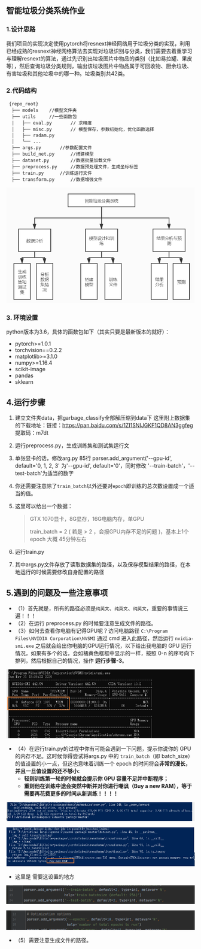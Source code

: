 ## 智能垃圾分类系统作业
### 1.设计思路
我们项目的实现决定使用pytorch将resnext神经网络用于垃圾分类的实现，利用已经成熟的resnext神经网络算法去实现对垃圾识别与分类，我们需要去着重学习与理解resnext的算法，通过先识别出垃圾图片中物品的类别（比如易拉罐、果皮等），然后查询垃圾分类规则，输出该垃圾图片中物品属于可回收物、厨余垃圾、有害垃圾和其他垃圾中的哪一种。垃圾类别共42类。
### 2.代码结构

```
 {repo_root}
  ├── models	//模型文件夹
  ├── utils		//一些函数包
  |   ├── eval.py		// 求精度
  │   ├── misc.py		// 模型保存，参数初始化，优化函数选择
  │   ├── radam.py
  │   └── ...
  ├── args.py		//参数配置文件
  ├── build_net.py		//搭建模型
  ├── dataset.py		//数据批量加载文件
  ├── preprocess.py		//数据预处理文件，生成坐标标签
  ├── train.py		//训练运行文件
  ├── transform.py		//数据增强文件
```

![文件拓扑图](https://github.com/ZCW-team/garbage-classification/blob/master/Issues_imgs/image-20200531180305710.png)

### 3. 环境设置

python版本为3.6，具体的函数包如下（其实只要是最新版本的就好）：

* pytorch>=1.0.1
* torchvision==0.2.2
* matplotlib>=3.1.0
* numpy>=1.16.4
* scikit-image
* pandas
* sklearn

## 4.运行步骤

1. 建立文件夹data，把garbage_classify全部解压缩到data下
这里附上数据集的下载地址：链接：https://pan.baidu.com/s/1ZI1SNIJGKF1QD8AN3ggfeg  提取码：m7dt

2. 运行preprocess.py，生成训练集和测试集运行文

3. 单张显卡的话，修改arg.py 85行 parser.add_argument('--gpu-id', default='0, 1, 2, 3' 为'--gpu-id', default='0'，同时修改 '--train-batch'，'--test-batch'为适当的数字

4. 你还需要注意除了`train_batch`以外还要对`epoch`即训练的总次数设置成一个适当的值。

5. 这里可以给出一个数据：

   > GTX 1070显卡，8G显存，16G电脑内存，单GPU
   >
   > train_batch = 2 ( 若是 > 2 ，会报GPU内存不足的问题 )，基本上1个 epoch 大概 45分钟左右

6. 运行train.py

7. 其中args.py文件存放了读取数据集的路径，以及保存模型结果的路径，在本地运行的时候需要修改自身配置的路径

## 5.遇到的问题及一些注意事项

* （1）首先就是，所有的路径必须是`纯英文`、`纯英文`、`纯英文`，重要的事情说三遍！！！
* （2）在运行 preprocess.py 的时候要注意生成文件的路径。
* （3）如何去查看你电脑有记得GPU呢？访问电脑路径 `C:\Program Files\NVIDIA Corporation\NVSMI` 通过 cmd 进入此路径，然后运行 `nvidia-smi.exe` 之后就会给出你电脑的GPU运行情况，以下给出我电脑的 GPU 运行情况，如果有多个的话，会如橘黄色框框中显示的一样，按照 0-n 的序号向下排列，然后根据自己的情况，操作 **运行步骤-3**。

![检查系统gpu](https://github.com/ZCW-team/garbage-classification/blob/master/Issues_imgs/image-20200531180654177.png)

* （4）在运行train.py的过程中你有可能会遇到一下问题，提示你说你的 GPU 的内存不足。这时候你得尝试将args.py 中的 `train_batch`（即 batch_size） 的值设置的小一点，但这也意味着训练一个 epoch 的时间将会**非常的漫长，并且一旦值设置的还不够小:**
  * **轻则训练第一轮的时候就会提示你 GPU 容量不足并中断程序；**
  * **重则他在训练中途会突然中断并对你进行嘲讽（Buy a new RAM），等于需要再花费更多的时间从新训练！！！！**

![训练一开始就被中断](https://github.com/ZCW-team/garbage-classification/blob/master/Issues_imgs/QQ图片20200531182512.png)

![训练过程中突然中断](https://github.com/ZCW-team/garbage-classification/blob/master/Issues_imgs/image-20200531183918910.png)

* 这里是 需要这设置的地方

![修改train_batch](https://github.com/ZCW-team/garbage-classification/blob/master/Issues_imgs/image-20200531182827524.png)

![修改epoch](https://github.com/ZCW-team/garbage-classification/blob/master/Issues_imgs/image-20200531183955287.png)

* （5）需要注意生成文件的路径。
